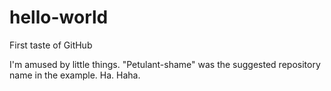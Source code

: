# hello-world
First taste of GitHub

I'm amused by little things. "Petulant-shame" was the suggested repository name in the example. Ha. Haha. 
